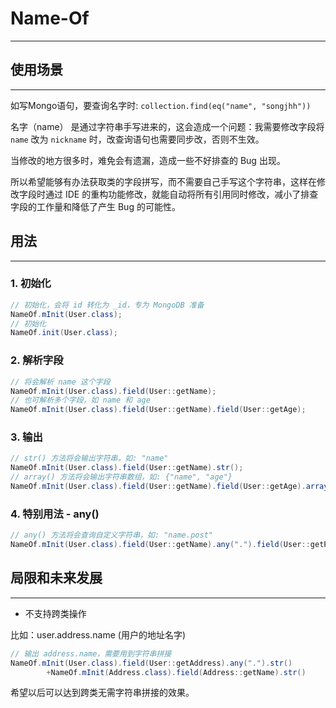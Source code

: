 # Name-Of

---

## 使用场景

---

如写Mongo语句，要查询名字时: `collection.find(eq("name", "songjhh"))`

名字（name） 是通过字符串手写进来的，这会造成一个问题：我需要修改字段将 `name` 改为 `nickname` 时，改查询语句也需要同步改，否则不生效。

当修改的地方很多时，难免会有遗漏，造成一些不好排查的 Bug 出现。

所以希望能够有办法获取类的字段拼写，而不需要自己手写这个字符串，这样在修改字段时通过 IDE 的重构功能修改，就能自动将所有引用同时修改，减小了排查字段的工作量和降低了产生 Bug 的可能性。

## 用法

---

### 1. 初始化

```java
// 初始化，会将 id 转化为 _id，专为 MongoDB 准备
NameOf.mInit(User.class);
// 初始化
NameOf.init(User.class);
```

### 2. 解析字段

```java
// 将会解析 name 这个字段
NameOf.mInit(User.class).field(User::getName);
// 也可解析多个字段，如 name 和 age
NameOf.mInit(User.class).field(User::getName).field(User::getAge);
```

### 3. 输出

```java
// str() 方法将会输出字符串，如: "name"
NameOf.mInit(User.class).field(User::getName).str();
// array() 方法将会输出字符串数组，如: {"name", "age"}
NameOf.mInit(User.class).field(User::getName).field(User::getAge).array();
```

### 4. 特别用法 - any()

```java
// any() 方法将会查询自定义字符串，如: "name.post"
NameOf.mInit(User.class).field(User::getName).any(".").field(User::getPost).str();
```

## 局限和未来发展

---

- 不支持跨类操作

比如：user.address.name (用户的地址名字)

```java
// 输出 address.name，需要用到字符串拼接
NameOf.mInit(User.class).field(User::getAddress).any(".").str()
        +NameOf.mInit(Address.class).field(Address::getName).str()
```

希望以后可以达到跨类无需字符串拼接的效果。